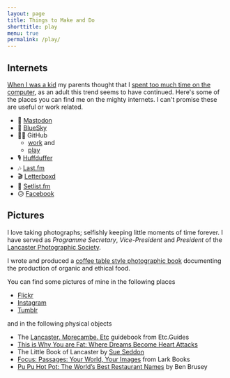 ```yaml
---
layout: page
title: Things to Make and Do
shorttitle: play
menu: true
permalink: /play/
---
```

## Internets

[When I was a kid](https://www.flickr.com/search/?sort=date-taken-desc&safe_search=1&tags=blackpool&user_id=67287915%40N00&view_all=1) my parents thought that I [spent too much time on the computer](http://www.worldofspectrum.org/), as an adult this trend seems to have continued. Here's some of the places you can find me on the mighty internets. I can't promise these are useful or work related.

* 💬 [Mastodon][mastodon]
* 🦋 [BlueSky][bluesky]
* 🧑‍💻 GitHub
    * [work](https://github.com/cfc7-unikent) and 
    * [play](https://github.com/christiancable/)
* 🎙️ [Huffduffer][huffduffer]
* 🎶 [Last.fm][lastfm]
* 🎬 [Letterboxd][letterboxd]
* 🎸 [Setlist.fm][setlistfm] 
* 😥 [Facebook][facebook]

## Pictures

I love taking photographs; selfishly keeping little moments of time forever. I have served as _Programme Secretary_, _Vice-President_ and _President_ of the [Lancaster Photographic Society][lps].

I wrote and produced a [coffee table style photographic book][book] documenting the production of organic and ethical food.

You can find some pictures of mine in the following places

* [Flickr][flickr]
* [Instagram][instagram]
* [Tumblr][tumblr]

and in the following physical objects

* The [Lancaster. Morecambe. Etc](http://www.amazon.co.uk/Lancaster-Morecambe-Etc-Simon-Couchman/dp/0956305709/ref=sr_1_1?ie=UTF8&s=books&qid=1264433848&sr=8-1) guidebook from Etc.Guides
* [This is Why You are Fat: Where Dreams Become Heart Attacks](http://www.amazon.co.uk/This-Why-You-are-Fat/dp/0061936634/ref=sr_1_1?ie=UTF8&s=books&qid=1264434016&sr=1-1)
* The Little Book of Lancaster by [Sue Seddon](http://www.sueseddon.co.uk/)
* [Focus: Passages: Your World, Your Images](http://www.amazon.com/Focus-Passages-Your-World-Images/dp/1600596800/ref=sr_1_1?ie=UTF8&s=books&qid=1271271772&sr=8-1) from Lark Books
* [Pu Pu Hot Pot: The World’s Best Restaurant Names](http://www.amazon.co.uk/Pu-Hot-Pot-Worlds-Restaurant/dp/0670921823/) by Ben Brusey

[bluesky]: https://bsky.app/profile/christiancable.co.uk
[letterboxd]: https://letterboxd.com/christiancable/
[flickr]: https://www.flickr.com/photos/nexus_icon
[lps]: https://www.lancasterphotographicsociety.org.uk
[book]: https://www.blurb.com/books/1588810
[google]: https://www.google.com/profiles/christiancable
[mastodon]: https://mastodonapp.uk/@christiancable
[tumblr]: https://squareeggs.tumblr.com/
[facebook]: https://www.facebook.com/christiancable
[lastfm]: https://last.fm/user/nexus_icon
[huffduffer]:https://huffduffer.com/christiancable
[instagram]:https://instagram.com/christiancable/
[setlistfm]:https://www.setlist.fm/user/christiancable

